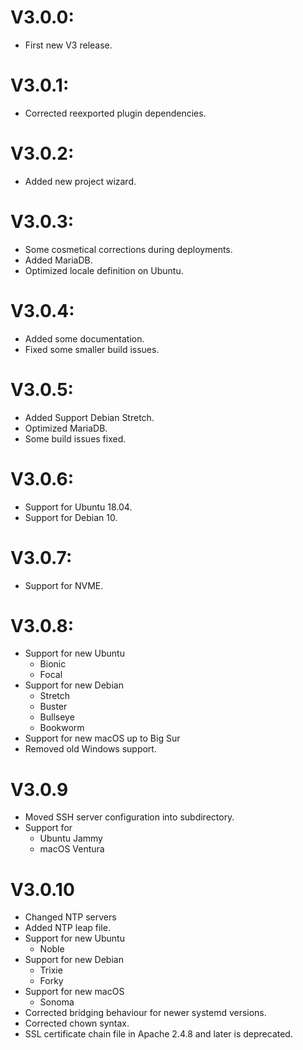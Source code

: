 # V3.0.0:
* First new V3 release.

# V3.0.1:
* Corrected reexported plugin dependencies.

# V3.0.2:
* Added new project wizard.

# V3.0.3:
* Some cosmetical corrections during deployments.
* Added MariaDB.
* Optimized locale definition on Ubuntu.

# V3.0.4:
* Added some documentation.
* Fixed some smaller build issues.

# V3.0.5:
* Added Support Debian Stretch.
* Optimized MariaDB.
* Some build issues fixed.

# V3.0.6:
* Support for Ubuntu 18.04.
* Support for Debian 10.

# V3.0.7:
* Support for NVME.

# V3.0.8:
* Support for new Ubuntu
  * Bionic
  * Focal
* Support for new Debian
  * Stretch
  * Buster
  * Bullseye
  * Bookworm
* Support for new macOS up to Big Sur
* Removed old Windows support.

# V3.0.9
* Moved SSH server configuration into subdirectory.
* Support for
  * Ubuntu Jammy
  * macOS Ventura

# V3.0.10
* Changed NTP servers
* Added NTP leap file.
* Support for new Ubuntu
  * Noble
* Support for new Debian
  * Trixie
  * Forky
* Support for new macOS
  * Sonoma
* Corrected bridging behaviour for newer systemd versions.
* Corrected chown syntax.
* SSL certificate chain file in Apache 2.4.8 and later is deprecated.
